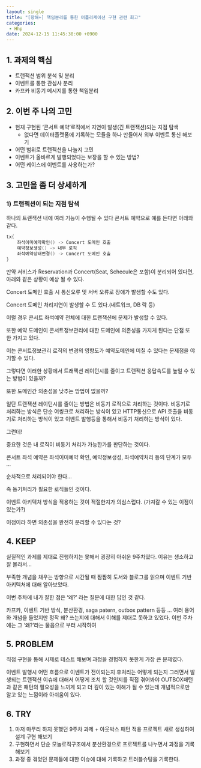 ```yaml
---
layout: single
title: "[항해+] 책임분리를 통한 어플리케이션 구현 관련 회고"
categories: 
 - Hhp
date: 2024-12-15 11:45:30:00 +0900
---
```

## 1. 과제의 핵심

- 트랜잭션 범위 분석 및 분리
- 이벤트를 통한 관심사 분리
- 카프카 비동기 메시지를 통한 책임분리

## 2. 이번 주 나의 고민

- 현재 구현된 ‘콘서트 예약’로직에서 지연이 발생(긴 트랜잭션)되는 지점 탐색
    - 없다면 데이터플랫폼에 기록하는 모듈을 하나 만들어서 외부 이벤트 통신 해보기
- 어떤 범위로 트랜젝션을 나눌지 고민
- 이벤트가 올바르게 발행되었다는 보장을 할 수 있는 방법?
- 어떤 케이스에 이벤트를 사용하는가?

## 3. 고민을 좀 더 상세하게

### 1) 트랜젝션이 되는 지점 탐색

하나의 트랜잭션 내에 여러 기능이 수행될 수 있다 콘서트 예약으로 예를 든다면 아래와 같다.

```java
tx{
	좌석이미예약확인() -> Concert 도메인 호출
	예약정보생성() -> 내부 로직 
	좌석예약상태변경() -> Concert 도메인 호출
}
```

만약 서비스가 Reservation과 Concert(Seat, Schecule은 포함)이 분리되어 있다면, 아래와 같은 상황이 예상 될 수 있다.

Concert 도메인 호출 시 통신오류 및 서버 오류로 장애가 발생할 수도 있다.

Concert 도메인 처리지연이 발생할 수 도 있다.(네트워크, DB 락 등)

이럴 경우 콘서트 좌석예약 전체에 대한 트랜잭션에 문제가 발생할 수 있다.

또한 예약 도메인이 콘서트정보관리에 대한 도메인에 의존성을 가지게 된다는 단점 또 한 가지고 있다. 

이는 콘서트정보관리 로직의 변경의 영향도가 예약도메인에 미칠 수 있다는 문제점을 야기할 수 있다.

그렇다면 이러한 상황에서 트래잭션 레이턴시를 줄이고 트랜잭션 응답속도를 높일 수 있는 방법이 있을까?

또한 도메인간 의존성을 낮추는 방법이 없을까?

일단 트랜잭션 레이턴시를 줄이는 방법은 비동기 로직으로 처리하는 것이다. 비동기로 처리하는 방식은 단순 어씽크로 처리하는 방식이 있고 HTTP통신으로 API 호출을 비동기로 처리하는 방식이 있고 이벤트 발행등을 통해서 비동기 처리하는 방식이 있다.

그런데! 

중요한 것은 내 로직이 비동기 처리가 가능한가를 판단하는 것이다. 

콘서트 좌석 예약은 좌석이미예약 확인, 예약정보생성, 좌석예약처리 등의 단계가 모두 …

순차적으로 처리되어야 한다…

즉 동기처리가 필요한 로직들인 것이다. 

이벤트 아키텍처 방식을 적용하는 것이 적절한지가 의심스럽다. (가져갈 수 있는 이점이 있는가?)

이점이라 하면 의존성을 완전히 분리할 수 있다는 것?

## 4. KEEP

실질적인 과제를 제대로 진행하지는 못해서 굉장히 아쉬운 9주차였다. 이유는 생소하고 잘 몰라서…

부족한 개념을 채우는 방향으로 시간될 때 짬짬히 도서와 블로그를 읽으며 이벤트 기반 아키텍처에 대해 알아보았다. 

이번 주차에 내가 잘한 점은 ‘왜?’ 라는 질문에 대한 답인 것 같다.

카프카, 이벤트 기반 방식, 분산환경, saga patern, outbox pattern 등등 … 여러 용어와 개념을 들었지만 정작 왜? 쓰는지에 대해서 이해를 제대로 못하고 있었다. 이번 주차에는 그 ‘왜?’라는 물음으로 부터 시작하여 

## 5. PROBLEM

직접 구현을 통해 시제로 테스트 해보며 과정을 경험하지 못한게 가장 큰 문제였다. 

이벤트 발행시 어떤 흐름으로 이벤트가 전이되는지 후처리는 어떻게 되는지 그러면서 발생되는 트랜잭션 이슈에 대해서 어떻게 조치 할 것인지를 직접 겪어봐야 OUTBOX패턴과 같은 패턴의 필요성을 느끼게 되고 더 깊이 있는 이해가 될 수 있는데 개념적으로만 알고 있는 느낌이라 아쉬움이 있다.

 

## 6. TRY

1. 마저 마무리 하지 못했던 9주차 과제 + 아웃박스 패턴 적용 프로젝트 새로 생성하여 설계 구현 해보기
2. 구현하면서 단순 모놀로직구조에서 분산환경으로 프로젝트를 나누면서 과정을 기록해보기
3. 과정 중 겪었던 문제들에 대한 이슈에 대해 기록하고 트러블슈팅을 기록한다.